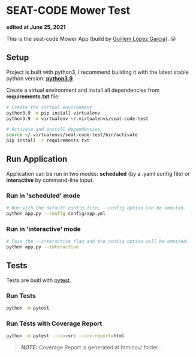 # SEAT-CODE Mower Test
**edited at June 25, 2021**

This is the seat-code Mower App (build by [Guillem López Garcia](https://github.com/guiloga)). :stuck_out_tongue_winking_eye:

## Setup
Project is built with python3, I recommend building it with the latest stable python version: [**python3.9**](https://www.python.org/downloads/release/python-390/).

Create a virtual environment and install all dependencies from **requirements.txt** file:

```bash
# Create the virtual environment
python3.9 -m pip install virtualenv
python3.9 -m virtualenv ~/.virtualenvs/seat-code-test

# Activate and install dependencies
source ~/.virtualenvs/seat-code-test/bin/activate
pip install -r requirements.txt
```

## Run Application
Application can be run in two modes: **scheduled** (by a .yaml config file) or **interactive** by command-line input.

### Run in 'scheduled' mode
```bash
# Run with the default config file; --config option can be ommited.
python app.py --config config/app.yml
```

### Run in 'interactive' mode
```bash
# Pass the --interactive flag and the config option will be ommited.
python app.py --interactive
```

## Tests
Tests are buitl with [pytest](https://docs.pytest.org/).

### Run Tests
```bash
python -m pytest
```
### Run Tests with Coverage Report
```bash
python -m pytest --cov=src --cov-report=html
```

> **_NOTE:_** Coverage Report is generated at htmlcov/ folder..
